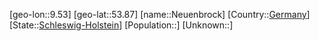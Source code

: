 ﻿---
location: [53.87,9.53]
type: City
tags:
- geo/City


SpocWebEntityId: 32806
isDeleted: false
confidential: public

---
[geo-lon::9.53]
[geo-lat::53.87]
[name::Neuenbrock]
[Country::[Germany](geo/Continent/Europe/Germany.md)]
[State::[Schleswig-Holstein](geo/Continent/Europe/Germany/Schleswig-Holstein.md)]
[Population::]
[Unknown::]

